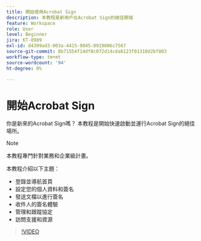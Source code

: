 ```yaml
---
title: 開始使用Acrobat Sign
description: 本教程是新用戶在Acrobat Sign的絕佳開端
feature: Workspace
role: User
level: Beginner
jira: KT-8989
exl-id: d4309ad3-003a-4415-9845-8919006c7567
source-git-commit: 8b71554f14df8c072d14cda6123f01310d2bf803
workflow-type: tm+mt
source-wordcount: '94'
ht-degree: 0%

---
```


# 開始Acrobat Sign

你是新來的Acrobat Sign嗎？ 本教程是開始快速啟動並運行Acrobat Sign的絕佳場所。

>[!NOTE]
>
>本教程專門針對業務和企業級計畫。

本教程介紹以下主題：

* 登錄並導航首頁
* 設定您的個人資料和簽名
* 發送文檔以進行簽名
* 收件人的簽名體驗
* 管理和跟蹤協定
* 訪問支援和資源

>[!VIDEO](https://video.tv.adobe.com/v/3454394?quality=12&learn=on&hidetitle=true&captions=chi_hant)
